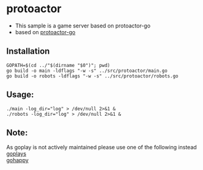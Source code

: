 # protoactor

* This sample is a game server based on protoactor-go
* based on [protoactor-go](https://github.com/AsynkronIT/protoactor-go)

## Installation

```
GOPATH=$(cd ../"$(dirname "$0")"; pwd)
go build -o main -ldflags "-w -s" ../src/protoactor/main.go
go build -o robots -ldflags "-w -s" ../src/protoactor/robots.go
```

## Usage:

```
./main -log_dir="log" > /dev/null 2>&1 &
./robots -log_dir="log" > /dev/null 2>&1 &
```

## Note:
As goplay is not actively maintained please use one of the following instead<br>
[goplays](https://github.com/piaohua/goplays)<br>
[gohappy](https://github.com/piaohua/gohappy)
